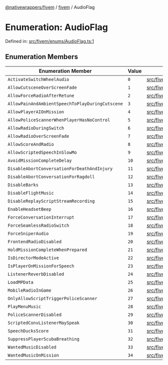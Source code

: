 [@nativewrappers/fivem](../../README.md) / [fivem](../README.md) / AudioFlag

# Enumeration: AudioFlag

Defined in: [src/fivem/enums/AudioFlag.ts:1](https://github.com/nativewrappers/nativewrappers/blob/4bf6e80cad9d1396d4cdc3ea16cf4f39993ed50e/src/fivem/enums/AudioFlag.ts#L1)

## Enumeration Members

| Enumeration Member | Value | Defined in |
| ------ | ------ | ------ |
| <a id="activateswitchwheelaudio"></a> `ActivateSwitchWheelAudio` | `0` | [src/fivem/enums/AudioFlag.ts:2](https://github.com/nativewrappers/nativewrappers/blob/4bf6e80cad9d1396d4cdc3ea16cf4f39993ed50e/src/fivem/enums/AudioFlag.ts#L2) |
| <a id="allowcutsceneoverscreenfade"></a> `AllowCutsceneOverScreenFade` | `1` | [src/fivem/enums/AudioFlag.ts:3](https://github.com/nativewrappers/nativewrappers/blob/4bf6e80cad9d1396d4cdc3ea16cf4f39993ed50e/src/fivem/enums/AudioFlag.ts#L3) |
| <a id="allowforceradioafterretune"></a> `AllowForceRadioAfterRetune` | `2` | [src/fivem/enums/AudioFlag.ts:4](https://github.com/nativewrappers/nativewrappers/blob/4bf6e80cad9d1396d4cdc3ea16cf4f39993ed50e/src/fivem/enums/AudioFlag.ts#L4) |
| <a id="allowpainandambientspeechtoplayduringcutscene"></a> `AllowPainAndAmbientSpeechToPlayDuringCutscene` | `3` | [src/fivem/enums/AudioFlag.ts:5](https://github.com/nativewrappers/nativewrappers/blob/4bf6e80cad9d1396d4cdc3ea16cf4f39993ed50e/src/fivem/enums/AudioFlag.ts#L5) |
| <a id="allowplayeraionmission"></a> `AllowPlayerAIOnMission` | `4` | [src/fivem/enums/AudioFlag.ts:6](https://github.com/nativewrappers/nativewrappers/blob/4bf6e80cad9d1396d4cdc3ea16cf4f39993ed50e/src/fivem/enums/AudioFlag.ts#L6) |
| <a id="allowpolicescannerwhenplayerhasnocontrol"></a> `AllowPoliceScannerWhenPlayerHasNoControl` | `5` | [src/fivem/enums/AudioFlag.ts:7](https://github.com/nativewrappers/nativewrappers/blob/4bf6e80cad9d1396d4cdc3ea16cf4f39993ed50e/src/fivem/enums/AudioFlag.ts#L7) |
| <a id="allowradioduringswitch"></a> `AllowRadioDuringSwitch` | `6` | [src/fivem/enums/AudioFlag.ts:8](https://github.com/nativewrappers/nativewrappers/blob/4bf6e80cad9d1396d4cdc3ea16cf4f39993ed50e/src/fivem/enums/AudioFlag.ts#L8) |
| <a id="allowradiooverscreenfade"></a> `AllowRadioOverScreenFade` | `7` | [src/fivem/enums/AudioFlag.ts:9](https://github.com/nativewrappers/nativewrappers/blob/4bf6e80cad9d1396d4cdc3ea16cf4f39993ed50e/src/fivem/enums/AudioFlag.ts#L9) |
| <a id="allowscoreandradio"></a> `AllowScoreAndRadio` | `8` | [src/fivem/enums/AudioFlag.ts:10](https://github.com/nativewrappers/nativewrappers/blob/4bf6e80cad9d1396d4cdc3ea16cf4f39993ed50e/src/fivem/enums/AudioFlag.ts#L10) |
| <a id="allowscriptedspeechinslowmo"></a> `AllowScriptedSpeechInSlowMo` | `9` | [src/fivem/enums/AudioFlag.ts:11](https://github.com/nativewrappers/nativewrappers/blob/4bf6e80cad9d1396d4cdc3ea16cf4f39993ed50e/src/fivem/enums/AudioFlag.ts#L11) |
| <a id="avoidmissioncompletedelay"></a> `AvoidMissionCompleteDelay` | `10` | [src/fivem/enums/AudioFlag.ts:12](https://github.com/nativewrappers/nativewrappers/blob/4bf6e80cad9d1396d4cdc3ea16cf4f39993ed50e/src/fivem/enums/AudioFlag.ts#L12) |
| <a id="disableabortconversationfordeathandinjury"></a> `DisableAbortConversationForDeathAndInjury` | `11` | [src/fivem/enums/AudioFlag.ts:13](https://github.com/nativewrappers/nativewrappers/blob/4bf6e80cad9d1396d4cdc3ea16cf4f39993ed50e/src/fivem/enums/AudioFlag.ts#L13) |
| <a id="disableabortconversationforragdoll"></a> `DisableAbortConversationForRagdoll` | `12` | [src/fivem/enums/AudioFlag.ts:14](https://github.com/nativewrappers/nativewrappers/blob/4bf6e80cad9d1396d4cdc3ea16cf4f39993ed50e/src/fivem/enums/AudioFlag.ts#L14) |
| <a id="disablebarks"></a> `DisableBarks` | `13` | [src/fivem/enums/AudioFlag.ts:15](https://github.com/nativewrappers/nativewrappers/blob/4bf6e80cad9d1396d4cdc3ea16cf4f39993ed50e/src/fivem/enums/AudioFlag.ts#L15) |
| <a id="disableflightmusic"></a> `DisableFlightMusic` | `14` | [src/fivem/enums/AudioFlag.ts:16](https://github.com/nativewrappers/nativewrappers/blob/4bf6e80cad9d1396d4cdc3ea16cf4f39993ed50e/src/fivem/enums/AudioFlag.ts#L16) |
| <a id="disablereplayscriptstreamrecording"></a> `DisableReplayScriptStreamRecording` | `15` | [src/fivem/enums/AudioFlag.ts:17](https://github.com/nativewrappers/nativewrappers/blob/4bf6e80cad9d1396d4cdc3ea16cf4f39993ed50e/src/fivem/enums/AudioFlag.ts#L17) |
| <a id="enableheadsetbeep"></a> `EnableHeadsetBeep` | `16` | [src/fivem/enums/AudioFlag.ts:18](https://github.com/nativewrappers/nativewrappers/blob/4bf6e80cad9d1396d4cdc3ea16cf4f39993ed50e/src/fivem/enums/AudioFlag.ts#L18) |
| <a id="forceconversationinterrupt"></a> `ForceConversationInterrupt` | `17` | [src/fivem/enums/AudioFlag.ts:19](https://github.com/nativewrappers/nativewrappers/blob/4bf6e80cad9d1396d4cdc3ea16cf4f39993ed50e/src/fivem/enums/AudioFlag.ts#L19) |
| <a id="forceseamlessradioswitch"></a> `ForceSeamlessRadioSwitch` | `18` | [src/fivem/enums/AudioFlag.ts:20](https://github.com/nativewrappers/nativewrappers/blob/4bf6e80cad9d1396d4cdc3ea16cf4f39993ed50e/src/fivem/enums/AudioFlag.ts#L20) |
| <a id="forcesniperaudio"></a> `ForceSniperAudio` | `19` | [src/fivem/enums/AudioFlag.ts:21](https://github.com/nativewrappers/nativewrappers/blob/4bf6e80cad9d1396d4cdc3ea16cf4f39993ed50e/src/fivem/enums/AudioFlag.ts#L21) |
| <a id="frontendradiodisabled"></a> `FrontendRadioDisabled` | `20` | [src/fivem/enums/AudioFlag.ts:22](https://github.com/nativewrappers/nativewrappers/blob/4bf6e80cad9d1396d4cdc3ea16cf4f39993ed50e/src/fivem/enums/AudioFlag.ts#L22) |
| <a id="holdmissioncompletewhenprepared"></a> `HoldMissionCompleteWhenPrepared` | `21` | [src/fivem/enums/AudioFlag.ts:23](https://github.com/nativewrappers/nativewrappers/blob/4bf6e80cad9d1396d4cdc3ea16cf4f39993ed50e/src/fivem/enums/AudioFlag.ts#L23) |
| <a id="isdirectormodeactive"></a> `IsDirectorModeActive` | `22` | [src/fivem/enums/AudioFlag.ts:24](https://github.com/nativewrappers/nativewrappers/blob/4bf6e80cad9d1396d4cdc3ea16cf4f39993ed50e/src/fivem/enums/AudioFlag.ts#L24) |
| <a id="isplayeronmissionforspeech"></a> `IsPlayerOnMissionForSpeech` | `23` | [src/fivem/enums/AudioFlag.ts:25](https://github.com/nativewrappers/nativewrappers/blob/4bf6e80cad9d1396d4cdc3ea16cf4f39993ed50e/src/fivem/enums/AudioFlag.ts#L25) |
| <a id="listenerreverbdisabled"></a> `ListenerReverbDisabled` | `24` | [src/fivem/enums/AudioFlag.ts:26](https://github.com/nativewrappers/nativewrappers/blob/4bf6e80cad9d1396d4cdc3ea16cf4f39993ed50e/src/fivem/enums/AudioFlag.ts#L26) |
| <a id="loadmpdata"></a> `LoadMPData` | `25` | [src/fivem/enums/AudioFlag.ts:27](https://github.com/nativewrappers/nativewrappers/blob/4bf6e80cad9d1396d4cdc3ea16cf4f39993ed50e/src/fivem/enums/AudioFlag.ts#L27) |
| <a id="mobileradioingame"></a> `MobileRadioInGame` | `26` | [src/fivem/enums/AudioFlag.ts:28](https://github.com/nativewrappers/nativewrappers/blob/4bf6e80cad9d1396d4cdc3ea16cf4f39993ed50e/src/fivem/enums/AudioFlag.ts#L28) |
| <a id="onlyallowscripttriggerpolicescanner"></a> `OnlyAllowScriptTriggerPoliceScanner` | `27` | [src/fivem/enums/AudioFlag.ts:29](https://github.com/nativewrappers/nativewrappers/blob/4bf6e80cad9d1396d4cdc3ea16cf4f39993ed50e/src/fivem/enums/AudioFlag.ts#L29) |
| <a id="playmenumusic"></a> `PlayMenuMusic` | `28` | [src/fivem/enums/AudioFlag.ts:30](https://github.com/nativewrappers/nativewrappers/blob/4bf6e80cad9d1396d4cdc3ea16cf4f39993ed50e/src/fivem/enums/AudioFlag.ts#L30) |
| <a id="policescannerdisabled"></a> `PoliceScannerDisabled` | `29` | [src/fivem/enums/AudioFlag.ts:31](https://github.com/nativewrappers/nativewrappers/blob/4bf6e80cad9d1396d4cdc3ea16cf4f39993ed50e/src/fivem/enums/AudioFlag.ts#L31) |
| <a id="scriptedconvlistenermayspeak"></a> `ScriptedConvListenerMaySpeak` | `30` | [src/fivem/enums/AudioFlag.ts:32](https://github.com/nativewrappers/nativewrappers/blob/4bf6e80cad9d1396d4cdc3ea16cf4f39993ed50e/src/fivem/enums/AudioFlag.ts#L32) |
| <a id="speechducksscore"></a> `SpeechDucksScore` | `31` | [src/fivem/enums/AudioFlag.ts:33](https://github.com/nativewrappers/nativewrappers/blob/4bf6e80cad9d1396d4cdc3ea16cf4f39993ed50e/src/fivem/enums/AudioFlag.ts#L33) |
| <a id="suppressplayerscubabreathing"></a> `SuppressPlayerScubaBreathing` | `32` | [src/fivem/enums/AudioFlag.ts:34](https://github.com/nativewrappers/nativewrappers/blob/4bf6e80cad9d1396d4cdc3ea16cf4f39993ed50e/src/fivem/enums/AudioFlag.ts#L34) |
| <a id="wantedmusicdisabled"></a> `WantedMusicDisabled` | `33` | [src/fivem/enums/AudioFlag.ts:35](https://github.com/nativewrappers/nativewrappers/blob/4bf6e80cad9d1396d4cdc3ea16cf4f39993ed50e/src/fivem/enums/AudioFlag.ts#L35) |
| <a id="wantedmusiconmission"></a> `WantedMusicOnMission` | `34` | [src/fivem/enums/AudioFlag.ts:36](https://github.com/nativewrappers/nativewrappers/blob/4bf6e80cad9d1396d4cdc3ea16cf4f39993ed50e/src/fivem/enums/AudioFlag.ts#L36) |
